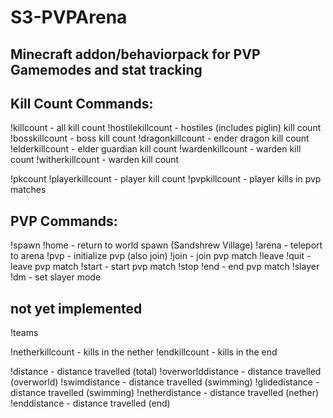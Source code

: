 # S3-PVPArena
 ## Minecraft addon/behaviorpack for PVP Gamemodes and stat tracking
 
## Kill Count Commands:
!killcount - all kill count
!hostilekillcount - hostiles (includes piglin) kill count
!bosskillcount - boss kill count
!dragonkillcount - ender dragon kill count
!elderkillcount - elder guardian kill count
!wardenkillcount - warden kill count
!witherkillcount - warden kill count

!pkcount !playerkillcount - player kill count
!pvpkillcount - player kills in pvp matches


## PVP Commands:
!spawn !home - return to world spawn (Sandshrew Village)
!arena - teleport to arena
!pvp - initialize pvp (also join)
!join - join pvp match
!leave !quit - leave pvp match
!start - start pvp match
!stop !end - end pvp match
!slayer !dm - set slayer mode


## not yet implemented
!teams

!netherkillcount - kills in the nether
!endkillcount - kills in the end

!distance - distance travelled (total)
!overworlddistance - distance travelled (overworld)
!swimdistance - distance travelled (swimming)
!glidedistance - distance travelled (swimming)
!netherdistance - distance travelled (nether)
!enddistance - distance travelled (end)
